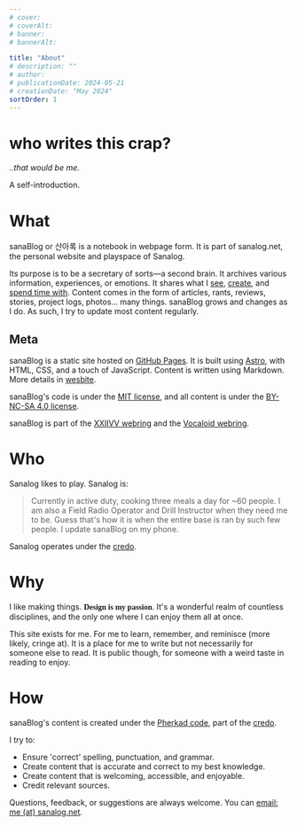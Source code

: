```yaml
---
# cover:
# coverAlt:
# banner:
# bannerAlt:

title: "About"
# description: ""
# author:
# publicationDate: 2024-05-21
# creationDate: "May 2024"
sortOrder: 1
---
```


<link rel="preconnect" href="https://fonts.googleapis.com">
<link rel="preconnect" href="https://fonts.gstatic.com" crossorigin>
<link href="https://fonts.googleapis.com/css2?family=Comic+Neue&display=swap" rel="stylesheet">

# who writes this crap?

*<span class="muted">..that would be me.</span>*

A self-introduction.

# What

sanaBlog or 산아록 is a notebook in webpage form. It is part of sanalog.net, the personal website and playspace of Sanalog.

Its purpose is to be a secretary of sorts—a second brain. It archives various information, experiences, or emotions. It shares what I [see](/blog/gallery), [create](/blog), and [spend time with](/blog/reviews). Content comes in the form of articles, rants, reviews, stories, project logs, photos... many things. sanaBlog grows and changes as I do. As such, I try to update most content regularly.

## Meta

sanaBlog is a static site hosted on <a href="https://pages.github.com/" target="_blank" class="extlink">GitHub Pages</a>. It is built using <a href="https://astro.build/" target="_blank" class="extlink">Astro</a>, with HTML, CSS, and a touch of JavaScript. Content is written using Markdown. More details in [wesbite](/blog/code/wesbite).

sanaBlog's code is under the <a target="_blank" class="extlink" href="https://github.com/itsSanalog/sanalog.net/blob/main/LICENSE">MIT license</a>, and all content is under the <a target="_blank" class="extlink" href="https://creativecommons.org/licenses/by-nc-sa/4.0">BY-NC-SA 4.0 license</a>.

sanaBlog is part of the <a href="https://webring.xxiivv.com" target="_blank" class="extlink">XXIIVV webring</a> and the <a href="https://webring.adilene.net/index.php" target="_blank" class="extlink">Vocaloid webring</a>.



# Who

Sanalog likes to play. Sanalog is:

> Currently in active duty, cooking three meals a day for ~60 people. I am also a Field Radio Operator and Drill Instructor when they need me to be. Guess that's how it is when the entire base is ran by such few people. I update sanaBlog on my phone.

Sanalog operates under the [credo](/blog/credo).

# Why

I like making things. <b style="font-family: 'Comic Neue'">Design is my passion</b>. It's a wonderful realm of countless disciplines, and the only one where I can enjoy them all at once.

This site exists for me. For me to learn, remember, and reminisce (more likely, cringe at). It is a place for me to write but not necessarily for someone else to read. It is public though, for someone with a weird taste in reading to enjoy.

# How

sanaBlog's content is created under the [Pherkad code](/blog/credo#pherkad), part of the [credo](/blog/credo).

I try to:

- Ensure 'correct' spelling, punctuation, and grammar.
- Create content that is accurate and correct to my best knowledge.
- Create content that is welcoming, accessible, and enjoyable.
- Credit relevant sources.

Questions, feedback, or suggestions are always welcome. You can <a href="mailto:me@sanalog.net">email: me (at) sanalog.net</a>.

